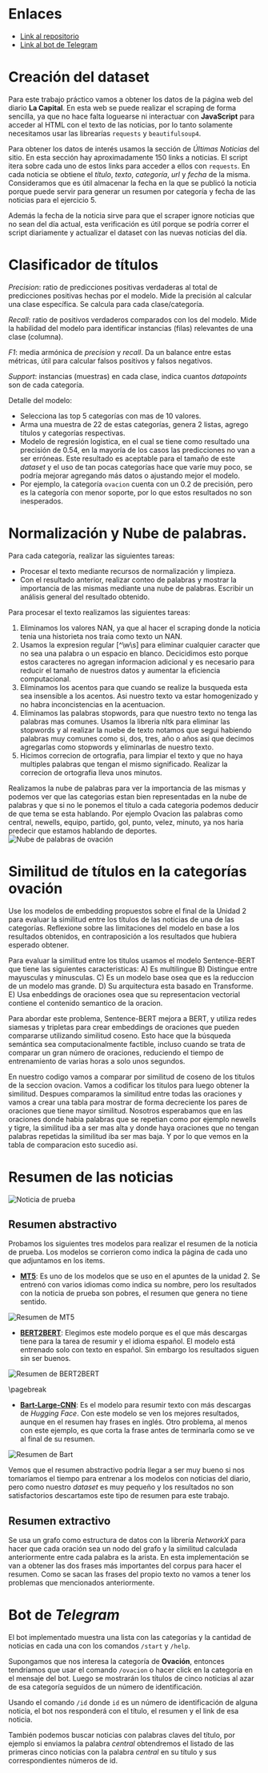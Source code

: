 # Enlaces

- [Link al repositorio](https://github.com/Isaiasgaray/nlp)
- [Link al bot de Telegram](https://t.me/tuia_nlp_bot)

# Creación del dataset
Para este trabajo práctico vamos a obtener los datos de la página web del diario **La Capital**. En esta web se puede realizar el scraping de forma sencilla, ya que no hace falta loguearse ni interactuar con **JavaScript** para acceder al HTML con el texto de las noticias, por lo tanto solamente necesitamos usar las librearías `requests` y `beautifulsoup4`.

Para obtener los datos de interés usamos la sección de *Últimas Noticias* del sitio. En esta sección hay aproximadamente 150 links a noticias. El script itera sobre cada uno de estos links para acceder a ellos con `requests`. En cada noticia se obtiene el *título*, *texto*, *categoría*, *url* y *fecha* de la misma. Consideramos que es útil almacenar la fecha en la que se publicó la noticia porque puede servir para generar un resumen por categoría y fecha de las noticias para el ejercicio 5.

Además la fecha de la noticia sirve para que el scraper ignore noticias que no sean del día actual, esta verificación es útil porque se podría correr el script diariamente y actualizar el dataset con las nuevas noticias del día.

# Clasificador de títulos

*Precision*: ratio de predicciones positivas verdaderas al total de predicciones positivas hechas por el modelo. Mide la precisión al calcular una clase específica. Se calcula para cada clase/categoría.

*Recall*: ratio de positivos verdaderos comparados con los del modelo. Mide la habilidad del modelo para identificar instancias (filas) relevantes de una clase (columna).

*F1*: media armónica de *precision* y *recall*. Da un balance entre estas métricas, útil para calcular falsos positivos y falsos negativos.

*Support*: instancias (muestras) en cada clase, indica cuantos *datapoints* son de cada categoría.

Detalle del modelo:

- Selecciona las top $5$ categorías con mas de $10$ valores.
- Arma una muestra de $22$ de estas categorías, genera $2$ listas, agrego títulos y categorías respectivas.
- Modelo de regresión logistica, en el cual se tiene como resultado una precisión de $0.54$, en la mayoría de los casos las predicciones no van a ser erróneas. Este resultado es aceptable para el tamaño de este $dataset$ y el uso de tan pocas categorías hace que varíe muy poco, se podría mejorar agregando más datos o ajustando mejor el modelo.
- Por ejemplo, la categoría `ovacion` cuenta con un $0.2$ de precisión, pero es la categoría con menor soporte, por lo que estos resultados no son inesperados.

# Normalización y Nube de palabras.
Para cada categoría, realizar las siguientes tareas:
- Procesar el texto mediante recursos de normalización y limpieza.
- Con el resultado anterior, realizar conteo de palabras y mostrar la importancia de las
mismas mediante una nube de palabras.
Escribir un análisis general del resultado obtenido.

Para procesar el texto realizamos las siguientes tareas:
1) Eliminamos los valores NAN, ya que al hacer el scraping donde la noticia tenia una historieta
nos traia como texto un NAN.
2) Usamos la expresion regular [^\w\s] para eliminar cualquier caracter que no sea una palabra o
un espacio en blanco. Decicidimos esto porque estos caracteres no agregan informacion adicional y es 
necesario para reducir el tamaño de nuestros datos y aumentar la eficiencia computacional.
3) Eliminamos los acentos para que cuando se realize la busqueda esta sea insensible a los acentos.
Asi nuestro texto va estar homogenizado y no habra inconcistencias en la acentuacion.
4) Eliminamos las palabras stopwords, para que nuestro texto no tenga las palabras mas comunes. 
Usamos la libreria nltk para eliminar las stopwords y al realizar la nuebe de texto notamos que 
segui habiendo palabras muy comunes como si, dos, tres, año o años asi que decimos agregarlas como
stopwords y eliminarlas de nuestro texto.
5) Hicimos correcion de ortografia, para limpiar el texto y que no haya multiples palabras que 
tengan el mismo significado. Realizar la correcion de ortografia lleva unos minutos. 

Realizamos la nube de palabras para ver la importancia de las mismas y podemos ver que las categorias
estan bien representadas en la nube de palabras y que si no le ponemos el titulo a cada categoria podemos deducir 
de que tema se esta hablando. Por ejemplo Ovacion las palabras como central, newells, equipo, partido, gol, punto, 
velez, minuto, ya nos haria predecir que estamos hablando de deportes.
![Nube de palabras de ovación](img/nube_palabras.png)

# Similitud de títulos en la categorías ovación
Use los modelos de embedding propuestos sobre el final de la Unidad 2 para evaluar la
similitud entre los títulos de las noticias de una de las categorías.
Reflexione sobre las limitaciones del modelo en base a los resultados obtenidos, en
contraposición a los resultados que hubiera esperado obtener.

Para evaluar la similitud entre los titulos usamos el modelo Sentence-BERT que tiene las 
siguientes caracteristicas:
A) Es multilingue 
B) Distingue entre mayusculas y minusculas.
C) Es un modelo base osea que es la reduccion de un modelo mas grande.
D) Su arquitectura esta basado en Transforme. 
E) Usa enbeddings de oraciones osea que su representacion vectorial contiene el contenido semantico de la oracion.

Para abordar este problema, Sentence-BERT mejora  a BERT, y utiliza redes siamesas y tripletas para crear embeddings de
oraciones que pueden compararse utilizando similitud coseno. Esto hace que la búsqueda semántica sea computacionalmente
factible, incluso cuando se trata de comparar un gran número de oraciones, reduciendo el tiempo de entrenamiento de varias
horas a solo unos segundos.

En nuestro codigo vamos a comparar por similitud de coseno de los titulos de la seccion ovacion. Vamos a codificar los titulos 
para luego obtener la similitud. Despues comparamos la similitud entre todas las oraciones y vamos a crear una tabla para 
mostrar de forma decreciente los pares de oraciones que tiene mayor similitud. 
Nosotros esperabamos que en las oraciones donde habia palabras que se repetian como por ejemplo newells y tigre, la similitud 
iba a ser mas alta y donde haya oraciones que no tengan palabras repetidas la similitud iba  ser mas baja. Y por lo que vemos 
en la tabla de comparacion esto sucedio asi. 


# Resumen de las noticias

![Noticia de prueba](img/noticia_prueba.png)

## Resumen abstractivo

Probamos los siguientes tres modelos para realizar el resumen de la noticia de prueba. Los modelos se corrieron como indica la página de cada uno que adjuntamos en los items.

- **[MT5](https://huggingface.co/csebuetnlp/mT5_multilingual_XLSum)**: Es uno de los modelos que se uso en el apuntes de la unidad 2. Se entrenó con varios idiomas como indica su nombre, pero los resultados con la noticia de prueba son pobres, el resumen que genera no tiene sentido.

![Resumen de MT5](img/mt5.png)

- **[BERT2BERT](https://huggingface.co/mrm8488/bert2bert_shared-spanish-finetuned-summarization)**: 
Elegimos este modelo porque es el que más descargas tiene para la tarea de resumir y el idioma español. El modelo está entrenado solo con texto en español. Sin embargo los resultados siguen sin ser buenos.

![Resumen de BERT2BERT](img/b2b.png)

\pagebreak

- **[Bart-Large-CNN](https://huggingface.co/facebook/bart-large-cnn)**: Es el modelo para resumir texto con más descargas de *Hugging Face*. Con este modelo se ven los mejores resultados, aunque en el resumen hay frases en inglés. Otro problema, al menos con este ejemplo, es que corta la frase antes de terminarla como se ve al final de su resumen.

![Resumen de Bart](img/bart.png)

Vemos que el resumen abstractivo podría llegar a ser muy bueno si nos tomaríamos el tiempo para entrenar a los modelos con noticias del diario, pero como nuestro *dataset* es muy pequeño y los resultados no son satisfactorios descartamos este tipo de resumen para este trabajo.

## Resumen extractivo

Se usa un grafo como estructura de datos con la librería *NetworkX* para hacer que cada oración sea un nodo del grafo y la similitud calculada anteriormente entre cada palabra es la arista. En esta implementación se van a obtener las dos frases más importantes del corpus para hacer el resumen. Como se sacan las frases del propio texto no vamos a tener los problemas que mencionados anteriormente.

# Bot de *Telegram*

El bot implementado muestra una lista con las categorías y la cantidad de noticias en cada una con los comandos `/start` y `/help`.

Supongamos que nos interesa la categoría de **Ovación**, entonces tendríamos que usar el comando `/ovacion` o hacer click en la categoría en el mensaje del bot. Luego se mostrarán los títulos de cinco noticias al azar de esa categoría seguidos de un número de identificación.

Usando el comando `/id` donde `id` es un número de identificación de alguna noticia, el bot nos responderá con el título, el resumen y el link de esa noticia.

También podemos buscar noticias con palabras claves del título, por ejemplo si enviamos la palabra *central* obtendremos el listado de las primeras cinco noticias con la palabra *central* en su título y sus correspondientes números de id.
